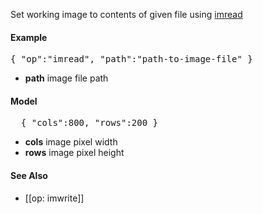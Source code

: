 Set working image to contents of given file using [imread](http://docs.opencv.org/doc/user_guide/ug_mat.html#input-output) 

#### Example
<pre>
{ "op":"imread", "path":"path-to-image-file" }
</pre>

* **path** image file path

#### Model
<pre>
  { "cols":800, "rows":200 }
</pre>

* **cols** image pixel width
* **rows** image pixel height

#### See Also
* [[op: imwrite]]